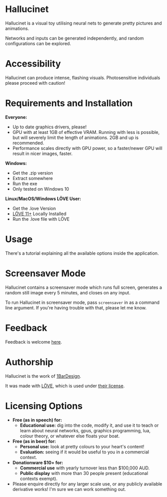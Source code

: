 # Hallucinet

Hallucinet is a visual toy utilising neural nets to generate pretty pictures and animations.

Networks and inputs can be generated independently, and random configurations can be explored.

# Accessibility

Hallucinet can produce intense, flashing visuals. Photosensitive individuals please proceed with caution!

# Requirements and Installation

**Everyone:**

- Up to date graphics drivers, please!
- GPU with at least 1GB of effective VRAM. Running with less is possible, but will severely limit the length of animations. 2GB and up is recommended.
- Performance scales directly with GPU power, so a faster/newer GPU will result in nicer images, faster.

**Windows:**

- Get the .zip version
- Extract somewhere
- Run the exe
- Only tested on Windows 10

**Linux/MacOS/Windows LÖVE User:**

- Get the .love Version
- [LÖVE 11+](http://love2d.org/) Locally Installed
- Run the .love file with LÖVE

# Usage

There's a tutorial explaining all the available options inside the application.

# Screensaver Mode

Hallucinet contains a screensaver mode which runs full screen, generates a random still image every 5 minutes, and closes on any input.

To run Hallucinet in screensaver mode, pass `screensaver` in as a command line argument. If you're having trouble with that, please let me know.

# Feedback

Feedback is welcome [here](https://forms.gle/hDU4227UYpoJUyvs9).

# Authorship

Hallucinet is the work of [1BarDesign](http://1bardesign.com/).

It was made with [LÖVE](https://love2d.org/), which is used under [their license](https://bitbucket.org/rude/love/src/default/license.txt).

# Licensing Options

- **Free (as in speech) for:**
	- **Educational use:** dig into the code, modify it, and use it to teach or learn about neural networks, gpus, graphics programming, lua, colour theory, or whatever else floats your boat.
- **Free (as in beer) for:**
	- **Personal use:** look at pretty colours to your heart's content!
	- **Evaluation:** seeing if it would be useful to you in a commercial context.
- **Donationware $10+ for:**
	- **Commercial use** with yearly turnover less than $100,000 AUD.
	- **Public display** with more than 30 people present (educational contexts exempt).
- Please enquire directly for any larger scale use, or any publicly available derivative works! I'm sure we can work something out.

